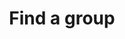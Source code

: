 ---
layout: default
layout_keyword: knowledge_base_video
title: Find a group
tagline: Learn how to find a group on our site.
description: This is a video on how you sell products on our site.
video_thumb: http://placehold.it/350x200
video_tags: [create_a_group]
video_url: http://www.youtube.com/watch?v=EOdd5mr2zAk&feature=share&list=PLB5617336FA5BC11B
group: basic_user_video
osmplayer:
  debug: true
  params: 
    height: 600px
---